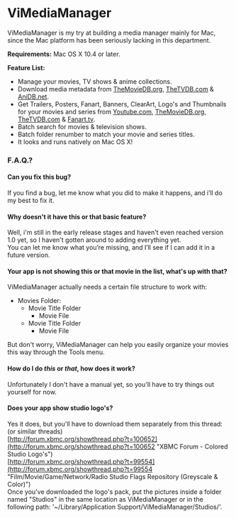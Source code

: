 # ViMediaManager #

ViMediaManager is my try at building a media manager mainly for Mac, since the Mac platform has been seriously lacking in this department.

**Requirements:**	Mac OS X 10.4 or later.

**Feature List:**

  * Manage your movies, TV shows & anime collections.
  * Download media metadata from [TheMovieDB.org](http://TheMovieDB.org "The Movie Database"), [TheTVDB.com](http://TheTVDB.com "The Television Database") & [AniDB.net](http://anidb.net "Anime Database").
  * Get Trailers, Posters, Fanart, Banners, ClearArt, Logo's and Thumbnails for your movies and series from [Youtube.com](http://Youtube.com "Youtube"), [TheMovieDB.org](http://TheMovieDB.org "The Movie Database"), [TheTVDB.com](http://TheTVDB.com "The Television Database") & [Fanart.tv](http://fanart.tv "Fanart Television").
  * Batch search for movies & television shows.
  * Batch folder renumber to match your movie and series titles.
  * It looks and runs natively on Mac OS X!

### F.A.Q.? ###

#### Can you fix this bug?
If you find a bug, let me know what you did to make it happens, and i’ll do my best to fix it.

#### Why doesn't it have this or that basic feature?
Well, i'm still in the early release stages and haven't even reached version 1.0 yet, so I haven't gotten around to adding everything yet.  
You can let me know what you’re missing, and I’ll see if I can add it in a future version.

#### Your app is not showing this or that movie in the list, what's up with that?
ViMediaManager actually needs a certain file structure to work with:

* Movies Folder:
  * Movie Title Folder
    * Movie File
  * Movie Title Folder
    * Movie File

But don't worry, ViMediaManager can help you easily organize your movies this way through the Tools menu.

#### How do I do _this_ or _that_, how does it work?
Unfortunately I don't have a manual yet, so you'll have to try things out yourself for now.

#### Does your app show studio logo's?
Yes it does, but you'll have to download them separately from this thread: (or similar threads)  
[http://forum.xbmc.org/showthread.php?t=100652](http://forum.xbmc.org/showthread.php?t=100652 "XBMC Forum - Colored Studio Logo's")  
[http://forum.xbmc.org/showthread.php?t=99554](http://forum.xbmc.org/showthread.php?t=99554 "Film/Movie/Game/Network/Radio Studio Flags Repository (Greyscale & Color)")  
Once you've downloaded the logo's pack, put the pictures inside a folder named "Studios" in the same location as ViMediaManager or in the following path: '~/Library/Application Support/ViMediaManager/Studios/'.